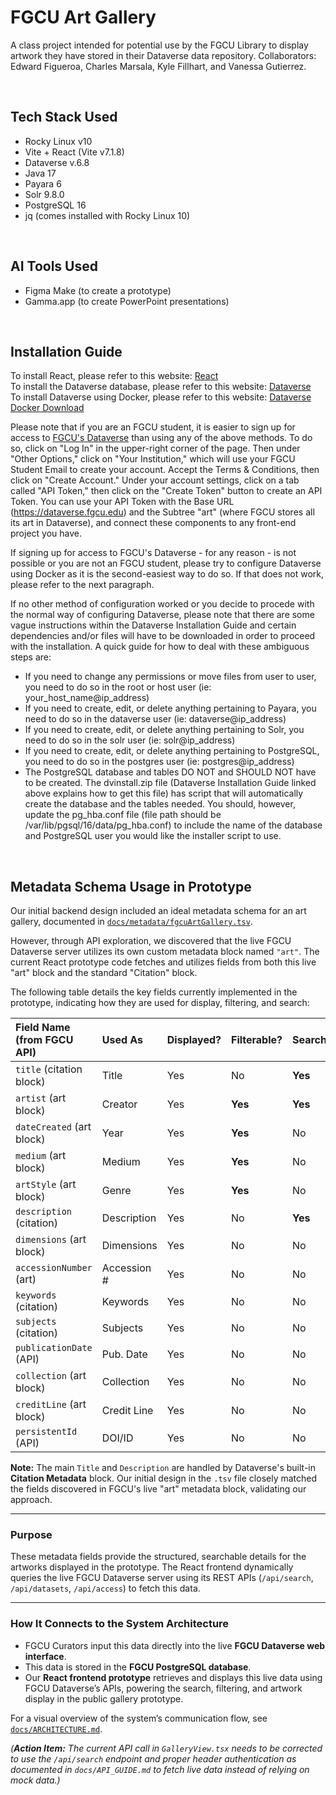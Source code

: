 # FGCU Art Gallery
A class project intended for potential use by the FGCU Library to display artwork they have stored in their Dataverse data repository. Collaborators: Edward Figueroa, Charles Marsala, Kyle Fillhart, and Vanessa Gutierrez.

</br>

## Tech Stack Used
- Rocky Linux v10
- Vite + React (Vite v7.1.8)
- Dataverse v.6.8
- Java 17
- Payara 6
- Solr 9.8.0
- PostgreSQL 16
- jq (comes installed with Rocky Linux 10)

</br>

## AI Tools Used
- Figma Make (to create a prototype)
- Gamma.app (to create PowerPoint presentations)

</br>

## Installation Guide

To install React, please refer to this website: [React](https://react.dev/learn/creating-a-react-app) </br>
To install the Dataverse database, please refer to this website: [Dataverse](https://guides.dataverse.org/en/latest/installation/index.html) </br>
To install Dataverse using Docker, please refer to this website: [Dataverse Docker Download](https://guides.dataverse.org/en/latest/container/running/index.html)

Please note that if you are an FGCU student, it is easier to sign up for access to [FGCU's Dataverse](https://dataverse.fgcu.edu) than using any of the above methods. To do so, click on "Log In" in the upper-right corner of the page. Then under "Other Options," click on "Your Institution," which will use your FGCU Student Email to create your account. Accept the Terms & Conditions, then click on "Create Account." Under your account settings, click on a tab called "API Token," then click on the "Create Token" button to create an API Token. You can use your API Token with the Base URL (https://dataverse.fgcu.edu) and the Subtree "art" (where FGCU stores all its art in Dataverse), and connect these components to any front-end project you have.

If signing up for access to FGCU's Dataverse - for any reason - is not possible or you are not an FGCU student, please try to configure Dataverse using Docker as it is the second-easiest way to do so. If that does not work, please refer to the next paragraph.

If no other method of configuration worked or you decide to procede with the normal way of configuring Dataverse, please note that there are some vague instructions within the Dataverse Installation Guide and certain dependencies and/or files will have to be downloaded in order to proceed with the installation. A quick guide for how to deal with these ambiguous steps are:

- If you need to change any permissions or move files from user to user, you need to do so in the root or host user (ie: your_host_name@ip_address)
- If you need to create, edit, or delete anything pertaining to Payara, you need to do so in the dataverse user (ie: dataverse@ip_address)
- If you need to create, edit, or delete anything pertaining to Solr, you need to do so in the solr user (ie: solr@ip_address)
- If you need to create, edit, or delete anything pertaining to PostgreSQL, you need to do so in the postgres user (ie: postgres@ip_address)
- The PostgreSQL database and tables DO NOT and SHOULD NOT have to be created. The dvinstall.zip file (Dataverse Installation Guide linked above explains how to get this file) has script that will automatically create the database and the tables needed. You should, however, update the pg_hba.conf file (file path should be /var/lib/pgsql/16/data/pg_hba.conf) to include the name of the database and PostgreSQL user you would like the installer script to use.

</br>

## Metadata Schema Usage in Prototype

Our initial backend design included an ideal metadata schema for an art gallery, documented in [`docs/metadata/fgcuArtGallery.tsv`](./docs/metadata/fgcuArtGallery.tsv).

However, through API exploration, we discovered that the live FGCU Dataverse server utilizes its own custom metadata block named `"art"`. The current React prototype code fetches and utilizes fields from both this live "art" block and the standard "Citation" block.

The following table details the key fields currently implemented in the prototype, indicating how they are used for display, filtering, and search:

| Field Name (from FGCU API) | Used As     | Displayed? | Filterable? | Searchable? |
| :------------------------- | :---------- | :--------- | :---------- | :---------- |
| `title` (citation block)   | Title       | Yes        | No          | **Yes** |
| `artist` (art block)       | Creator     | Yes        | **Yes** | **Yes** |
| `dateCreated` (art block)  | Year        | Yes        | **Yes** | No          |
| `medium` (art block)       | Medium      | Yes        | **Yes** | No          |
| `artStyle` (art block)     | Genre       | Yes        | **Yes** | No          |
| `description` (citation) | Description | Yes        | No          | **Yes** |
| `dimensions` (art block)   | Dimensions  | Yes        | No          | No          |
| `accessionNumber` (art)    | Accession # | Yes        | No          | No          |
| `keywords` (citation)      | Keywords    | Yes        | No          | No          |
| `subjects` (citation)      | Subjects    | Yes        | No          | No          |
| `publicationDate` (API)    | Pub. Date   | Yes        | No          | No          |
| `collection` (art block)   | Collection  | Yes        | No          | No          |
| `creditLine` (art block)   | Credit Line | Yes        | No          | No          |
| `persistentId` (API)       | DOI/ID      | Yes        | No          | No          |

**Note:** The main `Title` and `Description` are handled by Dataverse's built-in **Citation Metadata** block. Our initial design in the `.tsv` file closely matched the fields discovered in FGCU's live "art" metadata block, validating our approach.

---

### Purpose

These metadata fields provide the structured, searchable details for the artworks displayed in the prototype. The React frontend dynamically queries the live FGCU Dataverse server using its REST APIs (`/api/search`, `/api/datasets`, `/api/access`) to fetch this data.

---

### How It Connects to the System Architecture

- FGCU Curators input this data directly into the live **FGCU Dataverse web interface**.
- This data is stored in the **FGCU PostgreSQL database**.
- Our **React frontend prototype** retrieves and displays this live data using FGCU Dataverse’s APIs, powering the search, filtering, and artwork display in the public gallery prototype.

For a visual overview of the system’s communication flow, see [`docs/ARCHITECTURE.md`](./docs/ARCHITECTURE.md).

*(**Action Item:** The current API call in `GalleryView.tsx` needs to be corrected to use the `/api/search` endpoint and proper header authentication as documented in `docs/API_GUIDE.md` to fetch live data instead of relying on mock data.)*
